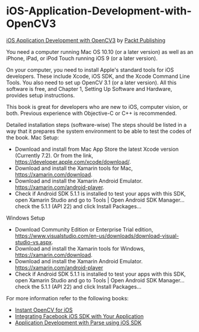 # iOS-Application-Development-with-OpenCV3
[iOS Application Development with OpenCV3](https://www.packtpub.com/application-development/ios-application-development-opencv?utm_source=GitHub&utm_medium=repo&utm_campaign=9781785289491) by [Packt Publishing](https://www.packtpub.com/)

You need a computer running Mac OS 10.10 (or a later version) as well as an iPhone, iPad, or iPod Touch running iOS 9 (or a later version).

On your computer, you need to install Apple's standard tools for iOS developers. These include Xcode, iOS SDK, and the Xcode Command Line Tools. You also need to set up OpenCV 3.1 (or a later version). All this software is free, and Chapter 1, Setting Up Software and Hardware, provides setup instructions.

This book is great for developers who are new to iOS, computer vision, or both.
Previous experience with Objective-C or C++ is recommended.

Detailed installation steps (software-wise)
The steps should be listed in a way that it prepares the system environment to be able to test the codes of the book.
Mac Setup:
* Download and install from Mac App Store the latest Xcode version (Currently 7.2). Or from the link, https://developer.apple.com/xcode/download/.
* Download and install the Xamarin tools for Mac, https://xamarin.com/download.
* Download and install the Xamarin Android Emulator. https://xamarin.com/android-player.
* Check if Android SDK 5.1.1 is installed to test your apps with this SDK, open Xamarin Studio and go to Tools | Open Android SDK Manager… check the 5.1.1 (API 22) and click Install Packages…


Windows Setup
* Download Community Edition or Enterprise Trial edition, https://www.visualstudio.com/en-us/downloads/download-visual-studio-vs.aspx.
* Download and install the Xamarin tools for Windows, https://xamarin.com/download.
* Download and install the Xamarin Android Emulator. https://xamarin.com/android-player
* Check if Android SDK 5.1.1 is installed to test your apps with this SDK, open Xamarin Studio and go to Tools | Open Android SDK Manager… check the 5.1.1 (API 22) and click Install Packages…

For more information refer to the following books:
* [Instant OpenCV for iOS](https://www.packtpub.com/application-development/instant-opencv-ios?utm_source=GitHub&utm_medium=repository&utm_campaign=9781782163848)
* [Integrating Facebook iOS SDK with Your Application](https://www.packtpub.com/web-development/integrating-facebook-ios-sdk-your-application?utm_source=GitHub&utm_medium=repository&utm_campaign=9781782168430)
* [Application Development with Parse using iOS SDK](https://www.packtpub.com/application-development/application-development-parse-using-ios-sdk?utm_source=GitHub&utm_medium=repository&utm_campaign=9781783550333)
